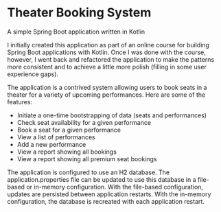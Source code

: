 # Theater Booking System
A simple Spring Boot application written in Kotlin

I initially created this application as part of an online course for building Spring Boot applications with Kotlin.  Once I was done with the course, however, I went back and refactored the application to make the patterns more consistent and to achieve a little more polish (filling in some user experience gaps).

The application is a contrived system allowing users to book seats in a theater for a variety of upcoming performances.  Here are some of the features:

- Initiate a one-time bootstrapping of data (seats and performances)
- Check seat availability for a given performance
- Book a seat for a given performance
- View a list of performances
- Add a new performance
- View a report showing all bookings
- View a report showing all premium seat bookings

The application is configured to use an H2 database.  The application.properties file can be updated to use this database in a file-based or in-memory configuration.  With the file-based configuration, updates are persisted between application restarts.  With the in-memory configuration, the database is recreated with each application restart.